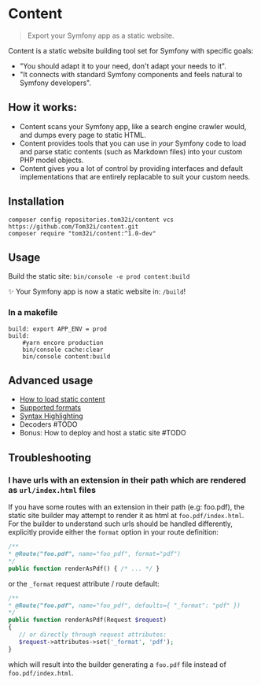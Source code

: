 # Content

> Export your Symfony app as a static website.

Content is a static website building tool set for Symfony with specific goals:
- "You should adapt it to your need, don't adapt your needs to it".
- "It connects with standard Symfony components and feels natural to Symfony developers".

## How it works:

- Content scans your Symfony app, like a search engine crawler would, and dumps every page to static HTML.
- Content provides tools that you can use in _your_ Symfony code to load and parse static contents (such as Markdown files) into your custom PHP model objects.
- Content gives you a lot of control by providing interfaces and default implementations that are entirely replacable to suit your custom needs.

## Installation

    composer config repositories.tom32i/content vcs https://github.com/Tom32i/content.git
    composer require "tom32i/content:^1.0-dev"

## Usage

Build the static site: `bin/console -e prod content:build`

✨ Your Symfony app is now a static website in: `/build`!

### In a makefile

```make
build: export APP_ENV = prod
build:
    #yarn encore production
    bin/console cache:clear
    bin/console content:build
```

## Advanced usage

- [How to load static content](doc/loading-content.md)
- [Supported formats](doc/supported-formats.md)
- [Syntax Highlighting](doc/syntax-highlighting.md)
- Decoders #TODO
- Bonus: How to deploy and host a static site #TODO

## Troubleshooting

### I have urls with an extension in their path which are rendered as `url/index.html` files
   
If you have some routes with an extension in their path (e.g: foo.pdf), 
the static site builder may attempt to render it as html at `foo.pdf/index.html`.  
For the builder to understand such urls should be handled differently,
explicitly provide either the `format` option in your route definition:

```php
/**
* @Route("foo.pdf", name="foo_pdf", format="pdf")
*/
public function renderAsPdf() { /* ... */ }
```

or the `_format` request attribute / route default:

```php
/**
* @Route("foo.pdf", name="foo_pdf", defaults={ "_format": "pdf" })
*/
public function renderAsPdf(Request $request) 
{
   // or directly through request attributes:
   $request->attributes->set('_format', 'pdf');
}
```

which will result into the builder generating a `foo.pdf` file instead of `foo.pdf/index.html`.
